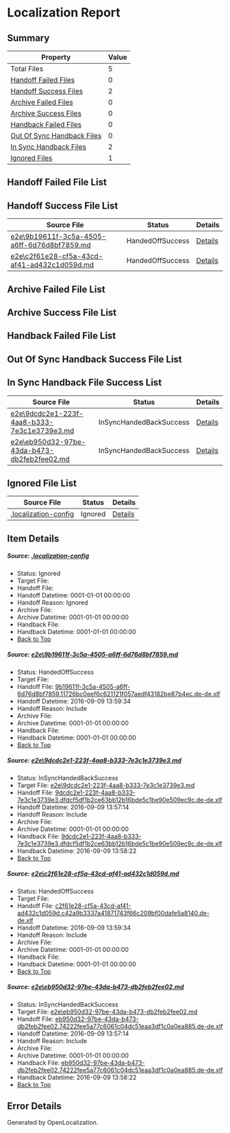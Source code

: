 # <a name='report-top'></a> Localization Report

## Summary
 Property | Value 
 -------- | ----- 
 Total Files | 5
[ Handoff Failed Files ](#handoff-failed-list)| 0
[ Handoff Success Files ](#handoff-success-list)| 2
[ Archive Failed Files ](#archive-failed-list)| 0
[ Archive Success Files ](#archive-success-list)| 0
[ Handback Failed Files ](#handback-failed-list)| 0
[ Out Of Sync Handback Files ](#outofsync-handback-success-list)| 0
[ In Sync Handback Files ](#insync-handback-success-list)| 2
[ Ignored Files ](#ignored-list)| 1

## <a name='handoff-failed-list'></a> Handoff Failed File List

## <a name='handoff-success-list'></a> Handoff Success File List
 Source File | Status | Details 
 ----------- | ------ | ------- 
 [e2e\9b19611f-3c5a-4505-a6ff-6d76d8bf7859.md](https://github.com/OpenLocalizationTestOrg/ol-test0/blob/8234ff304217dd599b1815dec68e932a14157c2b/e2e/9b19611f-3c5a-4505-a6ff-6d76d8bf7859.md) | HandedOffSuccess | [Details](#e1c8bbf756bebd5665d562b816898ccec654f3ae1)
 [e2e\c2f61e28-cf5a-43cd-af41-ad432c1d059d.md](https://github.com/OpenLocalizationTestOrg/ol-test0/blob/8234ff304217dd599b1815dec68e932a14157c2b/e2e/c2f61e28-cf5a-43cd-af41-ad432c1d059d.md) | HandedOffSuccess | [Details](#a212c5fc7a29e16333deb4ff6457a5ea6d2fec433)

## <a name='archive-failed-list'></a> Archive Failed File List

## <a name='archive-success-list'></a> Archive Success File List

## <a name='handback-failed-list'></a> Handback Failed File List

## <a name='outofsync-handback-success-list'></a> Out Of Sync Handback Success File List

## <a name='insync-handback-success-list'></a> In Sync Handback File Success List
 Source File | Status | Details 
 ----------- | ------ | ------- 
 [e2e\9dcdc2e1-223f-4aa8-b333-7e3c1e3739e3.md](https://github.com/OpenLocalizationTestOrg/ol-test0/blob/ff88057e40f7eb8a38d5f0f584260c69f98032ee/e2e/9dcdc2e1-223f-4aa8-b333-7e3c1e3739e3.md) | InSyncHandedBackSuccess | [Details](#0c725b4453a55ad05fb15d47019d2424d90cabcb2)
 [e2e\eb950d32-97be-43da-b473-db2feb2fee02.md](https://github.com/OpenLocalizationTestOrg/ol-test0/blob/ff88057e40f7eb8a38d5f0f584260c69f98032ee/e2e/eb950d32-97be-43da-b473-db2feb2fee02.md) | InSyncHandedBackSuccess | [Details](#5d9e7c79762d3f7939c59f20c305240ee8890e9c4)

## <a name='ignored-list'></a> Ignored File List
 Source File | Status | Details 
 ----------- | ------ | ------- 
 [.localization-config](https://github.com/OpenLocalizationTestOrg/ol-test0/blob/8234ff304217dd599b1815dec68e932a14157c2b/.localization-config) | Ignored | [Details](#c268a05ecaa7ec85942ed632c29928ee5bd6da8d0)

## Item Details
##### <a name='c268a05ecaa7ec85942ed632c29928ee5bd6da8d0'></a> Source: [.localization-config](https://github.com/OpenLocalizationTestOrg/ol-test0/blob/8234ff304217dd599b1815dec68e932a14157c2b/.localization-config)
* Status: Ignored
* Target File: 
* Handoff File: 
* Handoff Datetime: 0001-01-01 00:00:00
* Handoff Reason: Ignored
* Archive File: 
* Archive Datetime: 0001-01-01 00:00:00
* Handback File: 
* Handback Datetime: 0001-01-01 00:00:00
* [Back to Top](#report-top)

##### <a name='e1c8bbf756bebd5665d562b816898ccec654f3ae1'></a> Source: [e2e\9b19611f-3c5a-4505-a6ff-6d76d8bf7859.md](https://github.com/OpenLocalizationTestOrg/ol-test0/blob/8234ff304217dd599b1815dec68e932a14157c2b/e2e/9b19611f-3c5a-4505-a6ff-6d76d8bf7859.md)
* Status: HandedOffSuccess
* Target File: 
* Handoff File: [9b19611f-3c5a-4505-a6ff-6d76d8bf7859.11726bc0eef6c621121f057aedf43182be87b4ec.de-de.xlf](https://github.com/OpenLocalizationTestOrg/ol-test0-handoff/blob/33aad79065763e6257105be8e4ce0d0eb8e6e7ee/ol-handoff/OpenLocalizationTestOrg/ol-test0-dede/yuwzho/high/9b19611f-3c5a-4505-a6ff-6d76d8bf7859.11726bc0eef6c621121f057aedf43182be87b4ec.de-de.xlf)
* Handoff Datetime: 2016-09-09 13:59:34
* Handoff Reason: Include
* Archive File: 
* Archive Datetime: 0001-01-01 00:00:00
* Handback File: 
* Handback Datetime: 0001-01-01 00:00:00
* [Back to Top](#report-top)

##### <a name='0c725b4453a55ad05fb15d47019d2424d90cabcb2'></a> Source: [e2e\9dcdc2e1-223f-4aa8-b333-7e3c1e3739e3.md](https://github.com/OpenLocalizationTestOrg/ol-test0/blob/ff88057e40f7eb8a38d5f0f584260c69f98032ee/e2e/9dcdc2e1-223f-4aa8-b333-7e3c1e3739e3.md)
* Status: InSyncHandedBackSuccess
* Target File: [e2e\9dcdc2e1-223f-4aa8-b333-7e3c1e3739e3.md](https://github.com/OpenLocalizationTestOrg/ol-test0-dede/blob/43e748fca3a63e8eb9b96ee8d656e5e56f08f920/e2e/9dcdc2e1-223f-4aa8-b333-7e3c1e3739e3.md)
* Handoff File: [9dcdc2e1-223f-4aa8-b333-7e3c1e3739e3.dfdcf5df1b2ce63bb12b16bde5c1be90e509ec9c.de-de.xlf](https://github.com/OpenLocalizationTestOrg/ol-test0-handoff/blob/b12f80e7f9987966e429d7ed8091f8d5e889789b/ol-handoff/OpenLocalizationTestOrg/ol-test0-dede/yuwzho/ht/9dcdc2e1-223f-4aa8-b333-7e3c1e3739e3.dfdcf5df1b2ce63bb12b16bde5c1be90e509ec9c.de-de.xlf)
* Handoff Datetime: 2016-09-09 13:57:14
* Handoff Reason: Include
* Archive File: 
* Archive Datetime: 0001-01-01 00:00:00
* Handback File: [9dcdc2e1-223f-4aa8-b333-7e3c1e3739e3.dfdcf5df1b2ce63bb12b16bde5c1be90e509ec9c.de-de.xlf](https://github.com/OpenLocalizationTestOrg/ol-test0-handback/blob/00026f09d7a108a4b7170d2afd565b22549575dd/ol-handback/OpenLocalizationTestOrg/ol-test0-dede/yuwzho/ht/9dcdc2e1-223f-4aa8-b333-7e3c1e3739e3.dfdcf5df1b2ce63bb12b16bde5c1be90e509ec9c.de-de.xlf)
* Handback Datetime: 2016-09-09 13:58:22
* [Back to Top](#report-top)

##### <a name='a212c5fc7a29e16333deb4ff6457a5ea6d2fec433'></a> Source: [e2e\c2f61e28-cf5a-43cd-af41-ad432c1d059d.md](https://github.com/OpenLocalizationTestOrg/ol-test0/blob/8234ff304217dd599b1815dec68e932a14157c2b/e2e/c2f61e28-cf5a-43cd-af41-ad432c1d059d.md)
* Status: HandedOffSuccess
* Target File: 
* Handoff File: [c2f61e28-cf5a-43cd-af41-ad432c1d059d.c42a9b3337a41871743f66c209bf00dafe5a8140.de-de.xlf](https://github.com/OpenLocalizationTestOrg/ol-test0-handoff/blob/33aad79065763e6257105be8e4ce0d0eb8e6e7ee/ol-handoff/OpenLocalizationTestOrg/ol-test0-dede/yuwzho/high/c2f61e28-cf5a-43cd-af41-ad432c1d059d.c42a9b3337a41871743f66c209bf00dafe5a8140.de-de.xlf)
* Handoff Datetime: 2016-09-09 13:59:34
* Handoff Reason: Include
* Archive File: 
* Archive Datetime: 0001-01-01 00:00:00
* Handback File: 
* Handback Datetime: 0001-01-01 00:00:00
* [Back to Top](#report-top)

##### <a name='5d9e7c79762d3f7939c59f20c305240ee8890e9c4'></a> Source: [e2e\eb950d32-97be-43da-b473-db2feb2fee02.md](https://github.com/OpenLocalizationTestOrg/ol-test0/blob/ff88057e40f7eb8a38d5f0f584260c69f98032ee/e2e/eb950d32-97be-43da-b473-db2feb2fee02.md)
* Status: InSyncHandedBackSuccess
* Target File: [e2e\eb950d32-97be-43da-b473-db2feb2fee02.md](https://github.com/OpenLocalizationTestOrg/ol-test0-dede/blob/43e748fca3a63e8eb9b96ee8d656e5e56f08f920/e2e/eb950d32-97be-43da-b473-db2feb2fee02.md)
* Handoff File: [eb950d32-97be-43da-b473-db2feb2fee02.74222fee5a77c6061c04dc51eaa3df1c0a0ea885.de-de.xlf](https://github.com/OpenLocalizationTestOrg/ol-test0-handoff/blob/b12f80e7f9987966e429d7ed8091f8d5e889789b/ol-handoff/OpenLocalizationTestOrg/ol-test0-dede/yuwzho/ht/eb950d32-97be-43da-b473-db2feb2fee02.74222fee5a77c6061c04dc51eaa3df1c0a0ea885.de-de.xlf)
* Handoff Datetime: 2016-09-09 13:57:14
* Handoff Reason: Include
* Archive File: 
* Archive Datetime: 0001-01-01 00:00:00
* Handback File: [eb950d32-97be-43da-b473-db2feb2fee02.74222fee5a77c6061c04dc51eaa3df1c0a0ea885.de-de.xlf](https://github.com/OpenLocalizationTestOrg/ol-test0-handback/blob/00026f09d7a108a4b7170d2afd565b22549575dd/ol-handback/OpenLocalizationTestOrg/ol-test0-dede/yuwzho/ht/eb950d32-97be-43da-b473-db2feb2fee02.74222fee5a77c6061c04dc51eaa3df1c0a0ea885.de-de.xlf)
* Handback Datetime: 2016-09-09 13:58:22
* [Back to Top](#report-top)


## Error Details

Generated by OpenLocalization.
